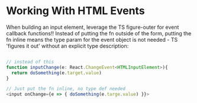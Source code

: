 # Working With HTML Events
When building an input element, leverage the TS figure-outer for event callback functions!!
Instead of putting the fn outside of the form, putting the fn inline means the type param for the event object is not needed - TS 'figures it out' without an explicit type description:
```ts

// instead of this
function inputChange(e: React.ChangeEvent<HTMLInputElement>){
  return doSomething(e.target.value)
}

// Just put the fn inline, no type def needed
<input onChange={e => { doSomething(e.targe.value) }}>
```